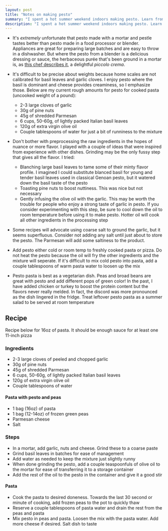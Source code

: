 ```yaml
---
layout: post
title: "Notes on making pesto"
summary: "I spent a hot summer weekend indoors making pesto. Learn from my mistakes"
description: "I spent a hot summer weekend indoors making pesto. Learn from my mistakes"
---
```


* It's _extremely_ unfortunate that pesto made with a mortar and pestle tastes better than pesto made in a food processor or blender. Appliances are great for preparing large batches and are easy to throw in a dishwasher. But where the pesto from a blender is a delicious dressing or sauce, the herbaceous purée that's been ground in a mortar is, as [this chef describes it](https://youtu.be/EFv5ZmztvSI?t=154), a delightful _piccolo crema_.

* It's difficult to be precise about weights because home scales are not calibrated for basil leaves and garlic cloves. I enjoy pesto where the basil is dominant and cheese provides creaminess, so I emphasize those. Below are my current rough amounts for pesto for cooked pasta (uncooked weight of a pound):
    * 2-3 large cloves of garlic
    * 30g of pine nuts
    * 45g of shredded Parmesan
    * 6 cups, 50-60g, of lightly packed Italian basil leaves
    * 120g of extra virgin olive oil
    * Couple tablespoons of water for just a bit of runniness to the mixture

* Don't bother with preprocessing the raw ingredients in the hopes of nuance or more flavor. I played with a couple of ideas that were inspired from experience with other dishes. Grinding may be the only fussy step that gives all the flavor. I tried:
    * Blanching large basil leaves to tame some of their minty flavor profile. I imagined I could substitute blanced basil for young and tender basil leaves used in classical Genoan pesto, but it watered down the basil taste of the pesto
    * Toasting pine nuts to boost nuttiness. This was nice but not necessary
    * Gently infusing the olive oil with the garlic. This may be worth the trouble for people who enjoy a strong taste of garlic in pesto. If you consider experimenting with this step, be sure to cool down the oil to room temperature before using it to make pesto. Hotter oil will cook all other ingredients in the processing step

*  Some recipes will advocate using coarse salt to ground the garlic, but it seems superfluous. Consider not adding any salt until just about to store the pesto. The Parmesan will add some saltiness to the product.

* Add pesto either cold or room temp to freshly cooked pasta or pizza. Do not heat the pesto because the oil will fry the other ingredients and the mixture will seperate. If it's difficult to mix cold pesto into pasta, add a couple tablespoons of warm pasta water to loosen up the mix

* Pesto pasta is best as a vegetarian dish. Peas and broad beans are great with pesto and add different pops of green color! In the past, I have added chicken or turkey to boost the protein content but the flavors never really melded. In fact, the discord was more pronounced as the dish lingered in the fridge. Treat leftover pesto pasta as a summer salad to be served at room temperature

## Recipe
Recipe below for 16oz of pasta. It should be enough sauce for at least one 11-inch pizza

### Ingredients
* 2-3 large cloves of peeled and chopped garlic
* 30g of pine nuts
* 45g of shredded Parmesan
* 6 cups, 50-60g, of lightly packed Italian basil leaves
* 120g of extra virgin olive oil
* Couple tablespoons of water

#### Pasta with pesto and peas
* 1 bag (16oz) of pasta
* 1 bag (12-14oz) of frozen green peas
* Parmesan cheese
* Salt

### Steps
* In a mortar, add garlic, nuts and cheese. Grind these to a coarse paste
* Grind basil leaves in batches for ease of management
* Add water as needed to keep the mixture just slightly runny
* When done grinding the pesto, add a couple teaspoonfuls of olive oil to the mortar for ease of transferring it to a storage container
* Add the rest of the oil to the pesto in the container and give it a good stir

#### Pasta
* Cook the pasta to desired doneness. Towards the last 30 second or minute of cooking, add frozen peas to the pot to quickly thaw
* Reserve a couple tablespoons of pasta water and drain the rest from the peas and pasta
* Mix pesto in peas and pasta. Loosen the mix with the pasta water. Add more cheese if desired. Salt dish to taste